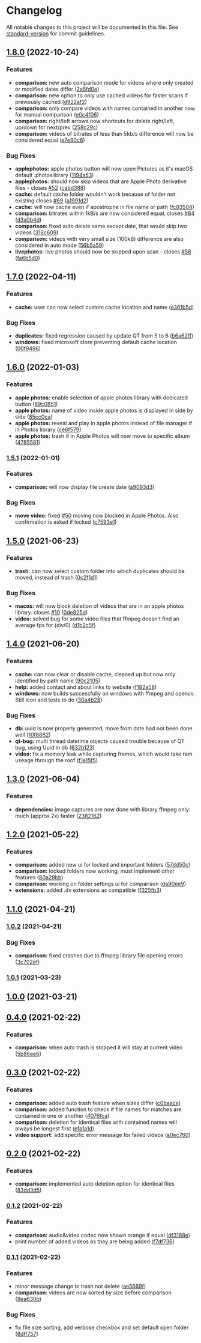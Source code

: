 # Changelog

All notable changes to this project will be documented in this file. See [standard-version](https://github.com/conventional-changelog/standard-version) for commit guidelines.

## [1.8.0](https://github.com/theophanemayaud/video-simili-duplicate-cleaner/compare/v1.7.0...v1.8.0) (2022-10-24)


### Features

* **comparison:** new auto comparison mode for videos where only created or modified dates differ ([2a5fd0e](https://github.com/theophanemayaud/video-simili-duplicate-cleaner/commit/2a5fd0e351d6cce0795c5a3e05f7755c830c618a))
* **comparison:** new option to only use cached videos for faster scans if previously cached ([d922af2](https://github.com/theophanemayaud/video-simili-duplicate-cleaner/commit/d922af2db584195f8e4a05295b72e3361c61e186))
* **comparison:** only compare videos with names contained in another now for manual comparison ([e0c4f06](https://github.com/theophanemayaud/video-simili-duplicate-cleaner/commit/e0c4f0696fa1f19865831673ca02e7769d2f72b2))
* **comparison:** right/left arrows now shortcuts for delete right/left, up/down for next/prev ([258c29c](https://github.com/theophanemayaud/video-simili-duplicate-cleaner/commit/258c29c971e75bea7307611a354429ca1e8fc5f4))
* **comparison:** videos of bitrates of less than 5kb/s difference will now be considered equal ([e7e90c6](https://github.com/theophanemayaud/video-simili-duplicate-cleaner/commit/e7e90c65421f6029ec66219847f79e02f135e646))


### Bug Fixes

* **applephotos:** apple photos button will now open Pictures as it's macOS default .photoslibrary ([1194a53](https://github.com/theophanemayaud/video-simili-duplicate-cleaner/commit/1194a533a6a3e44d002aa9f51b7b688934bf9c5d))
* **applephotos:** should now skip videos that are Apple Photo derivative files - closes [#52](https://github.com/theophanemayaud/video-simili-duplicate-cleaner/issues/52) ([cabd388](https://github.com/theophanemayaud/video-simili-duplicate-cleaner/commit/cabd388f2119bf622f511cb4eb915a8ad107927d))
* **cache:** default cache folder wouldn't work because of folder not existing closes [#69](https://github.com/theophanemayaud/video-simili-duplicate-cleaner/issues/69) ([a1991d2](https://github.com/theophanemayaud/video-simili-duplicate-cleaner/commit/a1991d25ea1275f16177e972cb3ce2f5440250ae))
* **cache:** will now cache even if apostrophe in file name or path ([fc83504](https://github.com/theophanemayaud/video-simili-duplicate-cleaner/commit/fc83504705ee0c5269dd8255eba9d3ac519dc2e1))
* **comparison:** bitrates within 1kB/s are now considered equal, closes [#84](https://github.com/theophanemayaud/video-simili-duplicate-cleaner/issues/84) ([d3a0b4d](https://github.com/theophanemayaud/video-simili-duplicate-cleaner/commit/d3a0b4d1cf75619b23e815c5280872a8fee6c759))
* **comparison:** fixed auto delete same except date, that would skip two videos ([316c609](https://github.com/theophanemayaud/video-simili-duplicate-cleaner/commit/316c609d610725c8233e57eb2407c50e723c9fe8))
* **comparison:** videos with very small size (100kB) difference are also considered in auto mode ([56b5a59](https://github.com/theophanemayaud/video-simili-duplicate-cleaner/commit/56b5a59049937441495fb403dd75bb1735799e47))
* **livephotos:** live photos should now be skipped upon scan - closes [#58](https://github.com/theophanemayaud/video-simili-duplicate-cleaner/issues/58) ([fa6b5d0](https://github.com/theophanemayaud/video-simili-duplicate-cleaner/commit/fa6b5d01c4383ae42e4b117f4219f2490b00467a))

## [1.7.0](https://github.com/theophanemayaud/video-simili-duplicate-cleaner/compare/v1.6.0...v1.7.0) (2022-04-11)


### Features

* **cache:** user can now select custom cache location and name ([e361b5d](https://github.com/theophanemayaud/video-simili-duplicate-cleaner/commit/e361b5d21141db7ac9d93b9a40ebd94e499b37be))


### Bug Fixes

* **duplicates:** fixed regression caused by update QT from 5 to 6 ([b6a62ff](https://github.com/theophanemayaud/video-simili-duplicate-cleaner/commit/b6a62ff2e8e7b2c0138c31ac6de9672e519a738b))
* **windows:** fixed microsoft store preventing default cache location ([00f9496](https://github.com/theophanemayaud/video-simili-duplicate-cleaner/commit/00f9496be56a6f1efcba739c0dee2035247b28a6))

## [1.6.0](https://github.com/theophanemayaud/video-simili-duplicate-cleaner/compare/v1.5.1...v1.6.0) (2022-01-03)


### Features

* **apple photos:** enable selection of apple photos library with dedicated button ([89c0851](https://github.com/theophanemayaud/video-simili-duplicate-cleaner/commit/89c0851dd7d426d3ae58fe6382ff43e107dfe00f))
* **apple photos:** name of video inside apple photos is displayed in side by side ([85cc0ca](https://github.com/theophanemayaud/video-simili-duplicate-cleaner/commit/85cc0ca735b57edbf7d4bf7a09c4a1acbd29dac6))
* **apple photos:** reveal and play in apple photos instead of file manager if in Photos library ([ce6f579](https://github.com/theophanemayaud/video-simili-duplicate-cleaner/commit/ce6f579c30650c43f0c8b7d408280d769a1a8605))
* **apple photos:** trash if in Apple Photos will now move to specific album ([4785581](https://github.com/theophanemayaud/video-simili-duplicate-cleaner/commit/4785581f7a80bc1e87f460d129714a6a53ab57ad))

### [1.5.1](https://github.com/theophanemayaud/video-simili-duplicate-cleaner/compare/v1.5.0...v1.5.1) (2022-01-01)


### Features

* **comparison:** will now display file create date ([a9093d3](https://github.com/theophanemayaud/video-simili-duplicate-cleaner/commit/a9093d3c985661b8a9162d2584a1d85214c915b6))


### Bug Fixes

* **move video:** fixed [#50](https://github.com/theophanemayaud/video-simili-duplicate-cleaner/issues/50) moving now blocked in Apple Photos. Also confirmation is asked if locked ([c7593e1](https://github.com/theophanemayaud/video-simili-duplicate-cleaner/commit/c7593e10d486df4eedfc1a21fa0eb868187c1e66))

## [1.5.0](https://github.com/theophanemayaud/video-simili-duplicate-cleaner/compare/v1.4.0...v1.5.0) (2021-06-23)


### Features

* **trash:** can now select custom folder into which duplicates should be moved, instead of trash ([0c2f1d1](https://github.com/theophanemayaud/video-simili-duplicate-cleaner/commit/0c2f1d1132e881c711eaabfdb7eba39031e4e6e0))


### Bug Fixes

* **macos:** will now block deletion of videos that are in an apple photos library. closes [#10](https://github.com/theophanemayaud/video-simili-duplicate-cleaner/issues/10) ([0de825d](https://github.com/theophanemayaud/video-simili-duplicate-cleaner/commit/0de825d0ff88f94563007d5fd7d77f0038623174))
* **video:** solved bug for some video files that ffmpeg doesn't find an average fps for (div/0) ([d1b2c5f](https://github.com/theophanemayaud/video-simili-duplicate-cleaner/commit/d1b2c5f65f8db94123d3390fcffe99e2aea0c20b))

## [1.4.0](https://github.com/theophanemayaud/video-simili-duplicate-cleaner/compare/v1.3.0...v1.4.0) (2021-06-20)


### Features

* **cache:** can now clear or disable cache, cleaned up but now only identified by path name ([90c2105](https://github.com/theophanemayaud/video-simili-duplicate-cleaner/commit/90c2105d2670187d037ffa778d86e84b735d9961))
* **help:** added contact and about links to website ([f182a58](https://github.com/theophanemayaud/video-simili-duplicate-cleaner/commit/f182a58e101357863aad61fb30f83168d2b52e12))
* **windows:** now builds successfully on windows with ffmpeg and opencv. Still icon and tests to do ([30a4b28](https://github.com/theophanemayaud/video-simili-duplicate-cleaner/commit/30a4b28c32aa93ebf02314e0888dff45b94c43dc))


### Bug Fixes

* **db:** uuid is now properly generated, move from date had not been done well ([10f8882](https://github.com/theophanemayaud/video-simili-duplicate-cleaner/commit/10f8882232347a7483369799b4a882fb8f0fad38))
* **qt-bug:** multi thread datetime objects caused trouble because of QT bug, using Uuid in db ([632b123](https://github.com/theophanemayaud/video-simili-duplicate-cleaner/commit/632b123f8989d06775f0348399a4297da65d06dd))
* **video:** fix a memory leak while capturing frames, which would take ram useage through the roof ([f1e15f5](https://github.com/theophanemayaud/video-simili-duplicate-cleaner/commit/f1e15f59fe971bfab405e94bb672db07ba16d762))

## [1.3.0](https://github.com/theophanemayaud/video-simili-duplicate-cleaner/compare/v1.2.0...v1.3.0) (2021-06-04)


### Features

* **dependencies:** image captures are now done with library ffmpeg only: much (approx 2x) faster ([2382162](https://github.com/theophanemayaud/video-simili-duplicate-cleaner/commit/2382162541a4afe26109030203cdc742ba90d3cd))

## [1.2.0](https://github.com/theophanemayaud/video-simili-duplicate-cleaner/compare/v1.1.0...v1.2.0) (2021-05-22)


### Features

* **comparison:** added new ui for locked and important folders ([57dd50c](https://github.com/theophanemayaud/video-simili-duplicate-cleaner/commit/57dd50c6a06dddf0482f1dd6436b34e356a644ec))
* **comparison:** locked folders now working, must implement other features ([80a28bb](https://github.com/theophanemayaud/video-simili-duplicate-cleaner/commit/80a28bb03d2897336079f728d3c1813894f627d1))
* **comparison:** working on folder settings ui for comparison ([da90ee9](https://github.com/theophanemayaud/video-simili-duplicate-cleaner/commit/da90ee91c5f3c343a34283898be2b43ce1d6a542))
* **extensions:** added .dv extensions as compatible ([1325fb3](https://github.com/theophanemayaud/video-simili-duplicate-cleaner/commit/1325fb3aa441d1df171336235f80763044a163cc))

## [1.1.0](https://github.com/theophanemayaud/video-simili-duplicate-cleaner/compare/v1.0.2...v1.1.0) (2021-04-21)

### [1.0.2](https://github.com/theophanemayaud/video-simili-duplicate-cleaner/compare/v1.0.1...v1.0.2) (2021-04-21)


### Bug Fixes

* **comparison:** fixed crashes due to ffmpeg library file opening errors ([3c702ef](https://github.com/theophanemayaud/video-simili-duplicate-cleaner/commit/3c702effca02d95e0bc040c8964f77482660fe30))

### [1.0.1](https://github.com/theophanemayaud/video-simili-duplicate-cleaner/compare/v1.0.0...v1.0.1) (2021-03-23)

## [1.0.0](https://github.com/theophanemayaud/video-simili-duplicate-cleaner/compare/v0.4.0...v1.0.0) (2021-03-21)

## [0.4.0](https://github.com/theophanemayaud/video-simili-duplicate-cleaner/compare/v0.3.0...v0.4.0) (2021-02-22)


### Features

* **comparison:** when auto trash is stopped it will stay at current video ([5b86ee6](https://github.com/theophanemayaud/video-simili-duplicate-cleaner/commit/5b86ee673e2207a7302c93a8fe1628599447e316))

## [0.3.0](https://github.com/theophanemayaud/video-simili-duplicate-cleaner/compare/v0.2.0...v0.3.0) (2021-02-22)


### Features

* **comparison:** added auto trash feature when sizes differ ([c0baace](https://github.com/theophanemayaud/video-simili-duplicate-cleaner/commit/c0baaceabb8fe5bd530aa14ccd304e60039f918e))
* **comparison:** added function to check if file names for matches are contained in one or another ([4076fca](https://github.com/theophanemayaud/video-simili-duplicate-cleaner/commit/4076fcac6300bb62f25093573ce1556f7d11c15f))
* **comparison:** deletion for identical files with contained names will always be longest first ([efa1a1d](https://github.com/theophanemayaud/video-simili-duplicate-cleaner/commit/efa1a1d074cda3752d313692fd43adbc9c431f05))
* **video support:** add specific error message for failed videos ([a0ec760](https://github.com/theophanemayaud/video-simili-duplicate-cleaner/commit/a0ec760db2ef5a626a023d49b39e811cd1c07706))

## [0.2.0](https://github.com/theophanemayaud/video-simili-duplicate-cleaner/compare/v0.1.2...v0.2.0) (2021-02-22)


### Features

* **comparison:** implemented auto deletion option for identical files ([83dd3d5](https://github.com/theophanemayaud/video-simili-duplicate-cleaner/commit/83dd3d581d3793735e5e0e6515c0ac56c99ffe69))

### [0.1.2](https://github.com/theophanemayaud/video-simili-duplicate-cleaner/compare/v0.1.1...v0.1.2) (2021-02-22)


### Features

* **comparison:** audio&video codec now shown orange if equal ([df3188e](https://github.com/theophanemayaud/video-simili-duplicate-cleaner/commit/df3188ecf85fcb15a0664bfd94b7a2285bc11877))
* print number of added videos as they are being added ([f7df736](https://github.com/theophanemayaud/video-simili-duplicate-cleaner/commit/f7df736d003ad49dbe473710131506726cfe3e05))

### [0.1.1](https://github.com/theophanemayaud/video-simili-duplicate-cleaner/compare/v0.1.0...v0.1.1) (2021-02-22)


### Features

* minor message change to trash not delete ([ae5669f](https://github.com/theophanemayaud/video-simili-duplicate-cleaner/commit/ae5669fec831d0212f7a9f5711cb26d353301367))
* **comparison:** videos are now sorted by size before comparison ([9ea630b](https://github.com/theophanemayaud/video-simili-duplicate-cleaner/commit/9ea630b02d1f354684f1fb4c87e5c26e0b199749))


### Bug Fixes

* fix file size sorting, add verbose checkbox and set default open folder ([6dff757](https://github.com/theophanemayaud/video-simili-duplicate-cleaner/commit/6dff75739f332567170f89b65af590b650cc6a01))
